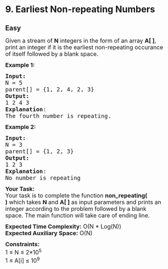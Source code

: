 # 9. Earliest Non-repeating Numbers
## Easy 
<div class="problem-statement">
                <p></p><p><span style="font-size:18px">Given a stream of <strong>N</strong>&nbsp;integers in the form of an array <strong>A[ ]</strong>, print an integer if it is the earliest non-repeating occurance of itself followed by a blank space.</span></p>

<p><span style="font-size:18px"><strong>Example 1:&nbsp;</strong></span></p>

<pre><span style="font-size:18px"><strong>Input:</strong>
N = 5
parent[] = {1, 2, 4, 2, 3}
<strong>Output:</strong>
1 2 4 3 
<strong>Explanation</strong>: 
The fourth number is repeating.
</span></pre>

<p><span style="font-size:18px"><strong>Example 2:&nbsp;</strong></span></p>

<pre><span style="font-size:18px"><strong>Input:</strong> 
N = 3 
parent[] = {1, 2, 3} 
<strong>Output:</strong> 
1 2 3 
<strong>Explanation</strong>: 
No number is repeating
</span></pre>

<p><span style="font-size:18px"><strong>Your Task:</strong><br>
Your task is to complete the function <strong>non_repeating( )</strong>&nbsp;which takes <strong>N&nbsp;</strong>and <strong>A[ ]</strong>&nbsp;as input parameters and prints an integer according to the problem followed by a blank space. The main function will take care of ending line.</span></p>

<p><span style="font-size:18px"><strong>Expected Time Complexity:</strong>&nbsp;O(N * Log(N))<br>
<strong>Expected Auxiliary Space:</strong>&nbsp;O(N)</span></p>

<p><span style="font-size:18px"><strong>Constraints:</strong><br>
1 ≤ N ≤ 2*10<sup>5</sup><br>
1 ≤ A[i] ≤ 10<sup>9</sup></span></p>
 <p></p>
            </div>